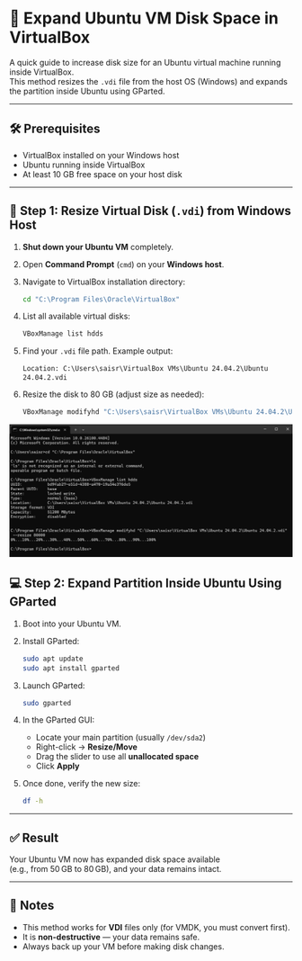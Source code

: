 # 🧠 Expand Ubuntu VM Disk Space in VirtualBox

A quick guide to increase disk size for an Ubuntu virtual machine running inside VirtualBox.  
This method resizes the `.vdi` file from the host OS (Windows) and expands the partition inside Ubuntu using GParted.

---

## 🛠️ Prerequisites

- VirtualBox installed on your Windows host
- Ubuntu running inside VirtualBox
- At least 10 GB free space on your host disk

---

## 🔧 Step 1: Resize Virtual Disk (`.vdi`) from Windows Host

1. **Shut down your Ubuntu VM** completely.
2. Open **Command Prompt** (`cmd`) on your **Windows host**.
3. Navigate to VirtualBox installation directory:

    ```cmd
    cd "C:\Program Files\Oracle\VirtualBox"
    ```

4. List all available virtual disks:

    ```cmd
    VBoxManage list hdds
    ```

5. Find your `.vdi` file path. Example output:
    ```
    Location: C:\Users\saisr\VirtualBox VMs\Ubuntu 24.04.2\Ubuntu 24.04.2.vdi
    ```

6. Resize the disk to 80 GB (adjust size as needed):

    ```cmd
    VBoxManage modifyhd "C:\Users\saisr\VirtualBox VMs\Ubuntu 24.04.2\Ubuntu 24.04.2.vdi" --resize 80000
    ```

![Alt Text](Images/1.jpg)

## 💻 Step 2: Expand Partition Inside Ubuntu Using GParted

1. Boot into your Ubuntu VM.
2. Install GParted:

    ```bash
    sudo apt update
    sudo apt install gparted
    ```

3. Launch GParted:

    ```bash
    sudo gparted
    ```

4. In the GParted GUI:
    - Locate your main partition (usually `/dev/sda2`)
    - Right-click → **Resize/Move**
    - Drag the slider to use all **unallocated space**
    - Click **Apply**

5. Once done, verify the new size:

    ```bash
    df -h
    ```

---

## ✅ Result

Your Ubuntu VM now has expanded disk space available  
(e.g., from 50 GB to 80 GB), and your data remains intact.

---

## 📎 Notes

- This method works for **VDI** files only (for VMDK, you must convert first).
- It is **non-destructive** — your data remains safe.
- Always back up your VM before making disk changes.
